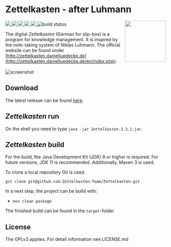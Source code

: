 # Zettelkasten - after Luhmann 
<img src="src/main/resources/de/danielluedecke/zettelkasten/resources/icons/zkn3-256x256.png" height="128" align="right"/>

<p>
    <a href="https://github.com/Zettelkasten-Team/Zettelkasten/releases" alt="Release">
        <img src="https://img.shields.io/github/release/Zettelkasten-Team/Zettelkasten.svg" />
    </a>
     <a href="https://github.com/Zettelkasten-Team/Zettelkasten/releases" alt="Downloads">
        <img src="https://img.shields.io/github/downloads/Zettelkasten-Team/Zettelkasten/total.svg" />
     </a>       
     <a href="https://github.com/Zettelkasten-Team/Zettelkasten/issues" alt="Resolution time">
        <img src="http://isitmaintained.com/badge/resolution/Zettelkasten-Team/Zettelkasten.svg" />
    </a>
     <a href="https://github.com/Zettelkasten-Team/Zettelkasten/issues" alt="Open Issues">
        <img src="http://isitmaintained.com/badge/open/Zettelkasten-Team/Zettelkasten.svg" />
     </a>            
    <a href="https://github.com/Zettelkasten-Team/Zettelkasten/graphs/contributors" alt="Contributors">
        <img src="https://img.shields.io/github/contributors/Zettelkasten-Team/Zettelkasten" />
    </a>
    <img src="https://github.com/Zettelkasten-Team/Zettelkasten/workflows/Java%20CI%20with%20Maven/badge.svg" alt="build status"/>
</p>


The digital <i>Zettelkasten</i> (German for slip-box) is a program for knowledge management. It is inspired by the note-taking system of Niklas Luhmann. The official website can be found under [http://zettelkasten.danielluedecke.de](http://zettelkasten.danielluedecke.de/en/index.php).
<br/>
<br/>
![screenshot](http://zettelkasten.danielluedecke.de/img/gallery/zkn1.png)

## Download
The latest release can be found [here](https://github.com/Zettelkasten-Team/Zettelkasten/releases).

## <i>Zettelkasten</i> run

On the shell you need to type `java -jar Zettelkasten-3.3.1.jar`.

## <i>Zettelkasten</i> build

For the build, the Java Development Kit (JDK) 8 or higher is required. For future versions, JDK 11 is recommended.
Additionally, Maven 3 is used. 

To clone a local repository Git is used.

`git clone git@github.com:Zettelkasten-Team/Zettelkasten.git`

In a next step, the project can be build with:

* `mvn clean package`

The finished build can be found in the `target`-folder


## License
The GPLv3 applies. For detail information see LICENSE.md
